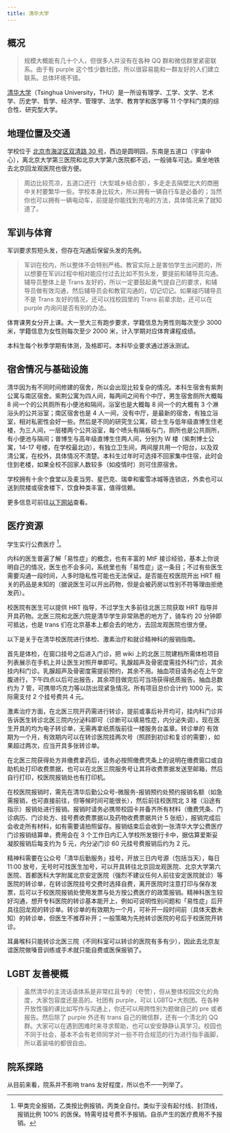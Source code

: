 ```yaml
---
title: 清华大学
---
```


## 概况

> 规模大概能有几十个人，但很多人并没有在各种 QQ 群和微信群里紧密联系。由于有 purple 这个性少数社团，所以很容易能和一群友好的人们建立联系。总体环境不错。

[清华大学](https://www.tsinghua.edu.cn)（Tsinghua University，THU）是一所设有理学、工学、文学、艺术学、历史学、哲学、经济学、管理学、法学、教育学和医学等 11 个学科门类的综合性、研究型大学。

## 地理位置及交通

学校位于 [北京市海淀区双清路 30 号](https://amap.com/place/B000A7BD6C)，西边是圆明园，东南是五道口（宇宙中心），离北京大学第三医院和北京大学第六医院都不远，一般骑车可达。乘坐地铁去北京回龙观医院也很方便。

> 周边比较荒凉，五道口还行（大型城乡结合部），多走走去隔壁北大的商圈中关村要繁华一些。学校本身比较大，所以拥有一辆自行车是必备的；当然你也可以拥有一辆电动车，前提是你能找到充电的方法，具体情况来了就知道了。

## 军训与体育

军训要求剪短头发，但存在沟通后保留头发的先例。

> 军训在校内，所以整体不会特别严格。教官实际上是害怕学生出问题的，所以想要在军训过程中相对能应付过去比如不剪头发，要提前和辅导员沟通。辅导员整体上是 Trans 友好的，所以一定要鼓起勇气提自己的要求，和辅导员做有效沟通，然后辅导员会和教官沟通的，切记切记。如果碰巧辅导员不是 Trans 友好的情况，还可以找校园里的 Trans 前辈求助，还可以在 purple 内询问是否有别的办法。

体育课男女分开上课。大一至大三有跑步要求，学籍信息为男性则每次至少 3000 米，学籍信息为女性则每次至少 2000 米，计入学期对应体育课程成绩。

本科生每个秋季学期有体测，及格即可。本科毕业要求通过游泳测试。

## 宿舍情况与基础设施

清华因为有不同时间修建的宿舍，所以会出现比较复杂的情况。本科生宿舍有紫荆公寓与南区宿舍。紫荆公寓为四人间，每两间之间有个中厅，男生宿舍厕所大概每 8 间一个的公共厕所有小便池和隔间，浴室也是大概每 8 间一个的大概有 3 个淋浴头的公共浴室；南区宿舍也是 4 人一间，没有中厅，是最新的宿舍，有独立浴室，相对私密性会好一些。然后是不同的研究生公寓，硕士生与低年级直博生住老楼，为三人间，一层楼两个公共浴室，每个喷头有隔板与门，厕所也是公共厕所，有小便池与隔间；普博生与高年级直博生住两人间，分别为 W 楼（紫荆博士公寓，14-17 号楼，在学校最北边），有独立卫生间，两间屋共用一个阳台，以及双清公寓，在校外，具体情况不清楚。本科生过年时可选择不回家集中住宿，此时会住到老楼，如果全校不回家人数较多（如疫情时）则可住原宿舍。

学校拥有十余个食堂以及麦当劳、星巴克、瑞幸和蜜雪冰城等连锁店，外卖也可以送到院楼或宿舍楼下，饮食种类丰富，值得信赖。

更多信息可前往[以下网站](https://yourschool.cc/thubook/)查看。

## 医疗资源

学生实行公费医疗 [^1]。

内科的医生普遍了解「易性症」的概念，也有丰富的 MtF 接诊经验，基本上你说明自己的情况，医生也不会多问，系统里也有「易性症」这一条目；不过有些医生需要沟通一段时间，人多时隐私性可能也无法保证。是否能在校医院开出 HRT 相关的药品是未知的（据说医生可以开出药物，但是会被药房以性别不符等理由拒绝发药）。

校医院有医生可以提供 HRT 指导，不过学生大多前往北医三院获取 HRT 指导并开具药物。北医三院和北医六院是清华学生非常熟悉的地方了，骑车约 20 分钟即可抵达，也是 trans 们在北京基本上都会去的地方，去回龙观医院也很方便。

以下是关于在清华校医院进行体检、激素治疗和就诊精神科的报销指南。

首先是体检，在窗口挂号之后进入门诊，把 wiki 上的北医三院建档所需体检项目列表展示在手机上并让医生对照开单即可。乳腺超声及骨密度需挂外科门诊，其余挂内科门诊。乳腺超声及骨密度需提前预约，其余不用。抽血项目请务必在上午空腹进行，下午四点以后可出报告，其余项目做完后可当场获得纸质报告。抽血总数约为 7 管，可携带巧克力等以防出现紧急情况。所有项目总价合计约 1000 元，实际需支付 2 个挂号费共 4 元。

激素治疗方面，在北医三院开药需进行转诊，提前或事后补开均可，挂内科门诊并告诉医生转诊北医三院内分泌科即可（诊断可以填易性症，内分泌失调）。现在医生开具的均为电子转诊单，无需再拿纸质版前往一楼服务台盖章。转诊单的 有效期为一个月，有效期内可以在转诊医院挂两次号（照顾到初诊和复诊的需要），如果超过两次，应当开具多张转诊单。

在北医三院获得处方并缴费拿药后，请务必按照缴费凭条上的说明在缴费窗口或自助机处打印收费票据，也可以在北医三院服务号让其将收费票据发送至邮箱，然后自行打印，校医院报销处也有打印机。

在校医院报销时，需先在清华后勤公众号-微服务-报销预约处预约报销名额（如急需报销，也可直接前往，但等候时间可能很长），然后前往校医院北 3 楼（沿途有指示）报销处进行报销。报销时请务必携带校园卡并备齐所有材料（缴费凭条、门诊病历、门诊处方、挂号费收费票据以及药物收费票据共计 5 张纸），报销完成后会收走所有材料，如有需要请拍照留存。报销结束后会收到一张清华大学公费医疗门诊报销结算单，费用会在 3 个工作日内汇入学校所发银行卡中，据估算爱斯妥凝胶报销后每支约为 5 元，内分泌门诊 60 元挂号费报销后约为 2 元。

精神科需要在公众号「清华后勤服务」挂号，开放三日内号源（包括当天），每日 11:00 放号，无号时可找医生加号，可以开具转往北京回龙观医院、北京大学第六医院、首都医科大学附属北京安定医院（强烈不建议任何人前往安定医院就诊）等医院的转诊单，在转诊医院挂号交费时选择自费，离开医院时注意打印与保存发票，后可以于校医院报销处使用发票与处方按公费医疗的政策报销。精神科医生较好沟通，想开专科医院的转诊基本能开上，例如可说明性别问题和「易性症」后开具往回龙观的转诊单。转诊单的有效期为一个月，可补开一段时间前（具体天数未知）的转诊单，但医生不推荐补开；一般策略为先抢转诊医院的号后于校医院开转诊。

耳鼻喉科只能转诊北医三院（不同科室可以转诊的医院有多有少），因此去北京友谊医院做嗓音训练或手术就只能自费或医保报销了。

## LGBT 友善梗概

> 虽然清华的主流话语体系是非常红且专的（夸赞），但从整体校园文化的角度，大家包容度还是高的。社团有 purple，可以 LGBTQ+大抱团。在各种开放性强的课比如写作与沟通上，你还可以用跨性别为题做自己的 pre 或者报告。然后除了 purple 外还有 trans 自己的微信群，还有一个清北的 QQ 群。大家可以在遇到困难时来寻求帮助，也可以安安静静认真学习。校园也不同于社会，基本不会有老师同学对一些不符合规范的行为进行指手画脚，所以着装啥的都很自由。

## 院系探路

从目前来看，院系并不影响 trans 友好程度，所以也不一一列举了。

[^1]: 甲类完全报销，乙类按比例报销，丙类全自付。类似于没有起付线、封顶线，报销比例 100% 的医保。特需号挂号费不予报销。自杀产生的医疗费用不予报销。
